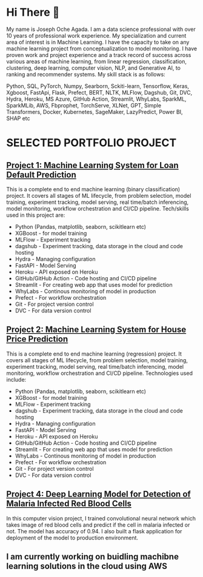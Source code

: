 # Hi There 👋
My name is Joseph Oche Agada. I am a data science professional with over 10 years of professional work experience. My specialization and current area of interest is in Machine Learning. I have the capacity to take on any machine learning project from conceptualization to model monitoring. I have proven work and project experience and a track record of success across various areas of machine learning, from linear regression, classification, clustering, deep learning, computer vision, NLP, and Generative AI, to ranking and recommender systems.  My skill stack is as follows:

Python, SQL, PyTorch, Numpy, Searborn, Sckiti-learn, Tensorflow, Keras, Xgboost, FastApi, Flask, Prefect, BERT, NLTK, MLFlow, Dagshub, Git, DVC, Hydra, Heroku, MS Azure, GitHub Action, Streamlit, WhyLabs, SparkML, SparkMLib,  AWS, Fbprophet, TorchServe, XLNet, GPT, Simple Transformers, Docker, Kubernetes, SageMaker,  LazyPredict, Power BI, SHAP etc

# SELECTED PORTFOLIO PROJECT

## [Project 1: Machine Learning System for Loan Default Prediction](https://github.com/joagada2/loan-default-prediction-model)
This is a complete end to end machine learning (binary classification) project. It covers all stages of ML lifecycle, from problem selection, model training, experiment tracking, model serving, real time/batch inferencing, model monitoring, workflow orchestration and CI/CD pipeline. Tech/skills used in this project are:
 - Python (Pandas, matplotlib, seaborn, scikitlearn etc)
 - XGBoost - for model training
 - MLFlow - Experiment tracking
 - dagshub - Experiment tracking, data storage in the cloud and code hosting
 - Hydra - Managing configuration
 - FastAPI - Model Serving
 - Heroku - API exposed on Heroku
 - GitHub/GitHub Action - Code hosting and CI/CD pipeline
 - Streamlit - For creating web app that uses model for prediction
 - WhyLabs - Continous monitoring of model in production
 - Prefect - For workflow orchestration
 - Git - For project version control
 - DVC - For data version control

## [Project 2: Machine Learning System for House Price Prediction](https://github.com/joagada2/king-county-house-price-prediction)
This is a complete end to end machine learning (regression) project. It covers all stages of ML lifecycle, from problem selection, model training, experiment tracking, model serving, real time/batch inferencing, model monitoring, workflow orchestration and CI/CD pipeline. Technologies used include:
 - Python (Pandas, matplotlib, seaborn, scikitlearn etc)
 - XGBoost - for model training
 - MLFlow - Experiment tracking
 - dagshub - Experiment tracking, data storage in the cloud and code hosting
 - Hydra - Managing configuration
 - FastAPI - Model Serving
 - Heroku - API exposed on Heroku
 - GitHub/GitHub Action - Code hosting and CI/CD pipeline
 - Streamlit - For creating web app that uses model for prediction
 - WhyLabs - Continous monitoring of model in production
 - Prefect - For workflow orchestration
 - Git - For project version control
 - DVC - For data version control
   
## [Project 4: Deep Learning Model for Detection of Malaria Infected Red Blood Cells](https://github.com/joagada2/deep_learning_model_for_detecting_malaria_infected_red_blood_cell)
In this computer vision project, I trained convolutional neural network which takes image of red blood cells and predict if the cell in malaria infected or not. The model has accuracy of 0.94. I also built a flask application for deployment of the model to production environment.

## I am currently working on buidling machibne learning solutions in the cloud using AWS


